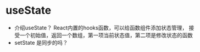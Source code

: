 # useState
- 介绍useState？
    React内置的hooks函数，可以给函数组件添加状态管理，
    接受一个初始值，返回一个数组，第一项当前状态值，第二项是修改状态的函数
- setState 是同步的吗？